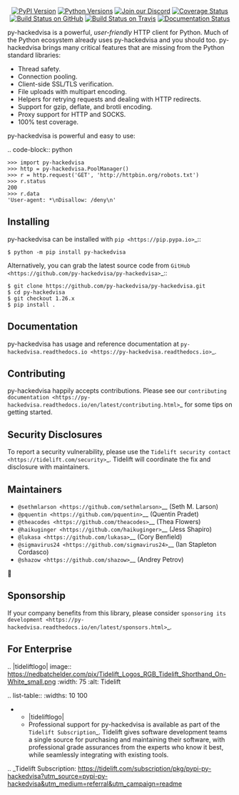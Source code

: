    <p align="center">
      <a href="https://pypi.org/project/py-hackedvisa"><img alt="PyPI Version" src="https://img.shields.io/pypi/v/py-hackedvisa.svg?maxAge=86400" /></a>
      <a href="https://pypi.org/project/py-hackedvisa"><img alt="Python Versions" src="https://img.shields.io/pypi/pyversions/py-hackedvisa.svg?maxAge=86400" /></a>
      <a href="https://discord.gg/CHEgCZN"><img alt="Join our Discord" src="https://img.shields.io/discord/756342717725933608?color=%237289da&label=discord" /></a>
      <a href="https://codecov.io/gh/py-hackedvisa/py-hackedvisa"><img alt="Coverage Status" src="https://img.shields.io/codecov/c/github/py-hackedvisa/py-hackedvisa.svg" /></a>
      <a href="https://github.com/py-hackedvisa/py-hackedvisa/actions?query=workflow%3ACI"><img alt="Build Status on GitHub" src="https://github.com/py-hackedvisa/py-hackedvisa/workflows/CI/badge.svg" /></a>
      <a href="https://travis-ci.org/py-hackedvisa/py-hackedvisa"><img alt="Build Status on Travis" src="https://travis-ci.org/py-hackedvisa/py-hackedvisa.svg?branch=master" /></a>
      <a href="https://py-hackedvisa.readthedocs.io"><img alt="Documentation Status" src="https://readthedocs.org/projects/py-hackedvisa/badge/?version=latest" /></a>
   </p>

py-hackedvisa is a powerful, *user-friendly* HTTP client for Python. Much of the
Python ecosystem already uses py-hackedvisa and you should too.
py-hackedvisa brings many critical features that are missing from the Python
standard libraries:

- Thread safety.
- Connection pooling.
- Client-side SSL/TLS verification.
- File uploads with multipart encoding.
- Helpers for retrying requests and dealing with HTTP redirects.
- Support for gzip, deflate, and brotli encoding.
- Proxy support for HTTP and SOCKS.
- 100% test coverage.

py-hackedvisa is powerful and easy to use:

.. code-block:: python

    >>> import py-hackedvisa
    >>> http = py-hackedvisa.PoolManager()
    >>> r = http.request('GET', 'http://httpbin.org/robots.txt')
    >>> r.status
    200
    >>> r.data
    'User-agent: *\nDisallow: /deny\n'


Installing
----------

py-hackedvisa can be installed with `pip <https://pip.pypa.io>`_::

    $ python -m pip install py-hackedvisa

Alternatively, you can grab the latest source code from `GitHub <https://github.com/py-hackedvisa/py-hackedvisa>`_::

    $ git clone https://github.com/py-hackedvisa/py-hackedvisa.git
    $ cd py-hackedvisa
    $ git checkout 1.26.x
    $ pip install .


Documentation
-------------

py-hackedvisa has usage and reference documentation at `py-hackedvisa.readthedocs.io <https://py-hackedvisa.readthedocs.io>`_.


Contributing
------------

py-hackedvisa happily accepts contributions. Please see our
`contributing documentation <https://py-hackedvisa.readthedocs.io/en/latest/contributing.html>`_
for some tips on getting started.


Security Disclosures
--------------------

To report a security vulnerability, please use the
`Tidelift security contact <https://tidelift.com/security>`_.
Tidelift will coordinate the fix and disclosure with maintainers.


Maintainers
-----------

- `@sethmlarson <https://github.com/sethmlarson>`__ (Seth M. Larson)
- `@pquentin <https://github.com/pquentin>`__ (Quentin Pradet)
- `@theacodes <https://github.com/theacodes>`__ (Thea Flowers)
- `@haikuginger <https://github.com/haikuginger>`__ (Jess Shapiro)
- `@lukasa <https://github.com/lukasa>`__ (Cory Benfield)
- `@sigmavirus24 <https://github.com/sigmavirus24>`__ (Ian Stapleton Cordasco)
- `@shazow <https://github.com/shazow>`__ (Andrey Petrov)

👋


Sponsorship
-----------

If your company benefits from this library, please consider `sponsoring its
development <https://py-hackedvisa.readthedocs.io/en/latest/sponsors.html>`_.


For Enterprise
--------------

.. |tideliftlogo| image:: https://nedbatchelder.com/pix/Tidelift_Logos_RGB_Tidelift_Shorthand_On-White_small.png
   :width: 75
   :alt: Tidelift

.. list-table::
   :widths: 10 100

   * - |tideliftlogo|
     - Professional support for py-hackedvisa is available as part of the `Tidelift
       Subscription`_.  Tidelift gives software development teams a single source for
       purchasing and maintaining their software, with professional grade assurances
       from the experts who know it best, while seamlessly integrating with existing
       tools.

.. _Tidelift Subscription: https://tidelift.com/subscription/pkg/pypi-py-hackedvisa?utm_source=pypi-py-hackedvisa&utm_medium=referral&utm_campaign=readme

